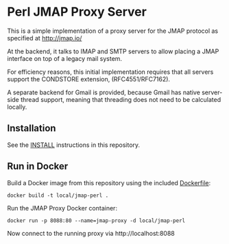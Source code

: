 Perl JMAP Proxy Server
======================

This is a simple implementation of a proxy server for the JMAP protocol as
specified at http://jmap.io/

At the backend, it talks to IMAP and SMTP servers to allow placing a JMAP
interface on top of a legacy mail system.

For efficiency reasons, this initial implementation requires that all servers
support the CONDSTORE extension, (RFC4551/RFC7162).

A separate backend for Gmail is provided, because Gmail has native server-side
thread support, meaning that threading does not need to be calculated locally.


Installation
------------

See the [INSTALL](./INSTALL) instructions in this repository.


Run in Docker
-------------

Build a Docker image from this repository using the included [Dockerfile](./Dockerfile):

```
docker build -t local/jmap-perl .
```

Run the JMAP Proxy Docker container:

```
docker run -p 8088:80 --name=jmap-proxy -d local/jmap-perl
```

Now connect to the running proxy via http://localhost:8088
